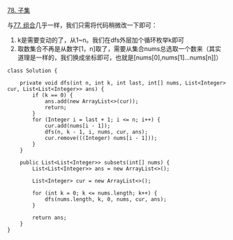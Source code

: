 [78. 子集](https://leetcode-cn.com/problems/subsets/description/)

与[77. 组合](https://www.cnblogs.com/acbingo/p/9390093.html)几乎一样，我们只需将代码稍微改一下即可：

1. k是需要变动的了，从1~n。我们在dfs外层加个循环枚举k即可
2. 取数集合不再是从数字[1，n]取了，需要从集合nums总选取一个数来（其实道理是一样的，我们换成坐标即可，也就是[nums[0],nums[1]...nums[n]]）

```
class Solution {

    private void dfs(int n, int k, int last, int[] nums, List<Integer> cur, List<List<Integer>> ans) {
        if (k == 0) {
            ans.add(new ArrayList<>(cur));
            return;
        }
        for (Integer i = last + 1; i <= n; i++) {
            cur.add(nums[i - 1]);
            dfs(n, k - 1, i, nums, cur, ans);
            cur.remove(((Integer) nums[i - 1]));
        }
    }

    public List<List<Integer>> subsets(int[] nums) {
        List<List<Integer>> ans = new ArrayList<>();

        List<Integer> cur = new ArrayList<>();

        for (int k = 0; k <= nums.length; k++) {
            dfs(nums.length, k, 0, nums, cur, ans);
        }

        return ans;
    }
}
```
